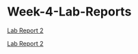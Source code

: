 # Week-4-Lab-Reports
[Lab Report 2](https://Andrewphanguyen.github.io/Week-4-Lab-Reports/Week-4-Lab-Reports.html) 

[Lab Report 2](https://Andrewphanguyen.github.io/Week-4-Lab-Reports/lab-report-1-week-2.html)

